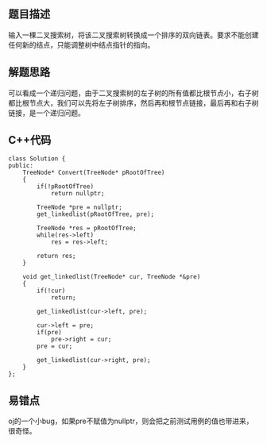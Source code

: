 ## 题目描述


输入一棵二叉搜索树，将该二叉搜索树转换成一个排序的双向链表。要求不能创建任何新的结点，只能调整树中结点指针的指向。


## 解题思路
可以看成一个递归问题，由于二叉搜索树的左子树的所有值都比根节点小，右子树都比根节点大，我们可以先将左子树排序，然后再和根节点链接，最后再和右子树链接，是一个递归问题。


## C++代码
```
class Solution {
public:
    TreeNode* Convert(TreeNode* pRootOfTree)
    {
        if(!pRootOfTree)
            return nullptr;
            
        TreeNode *pre = nullptr;
        get_linkedlist(pRootOfTree, pre);

        TreeNode *res = pRootOfTree;
        while(res->left)
            res = res->left;
        
        return res;
    }

    void get_linkedlist(TreeNode* cur, TreeNode *&pre)
    {
        if(!cur)
            return;

        get_linkedlist(cur->left, pre);

        cur->left = pre;
        if(pre)
            pre->right = cur;
        pre = cur;

        get_linkedlist(cur->right, pre);
    }
};

```

## 易错点
oj的一个小bug，如果pre不赋值为nullptr，则会把之前测试用例的值也带进来，很奇怪。